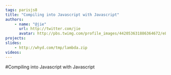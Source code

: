 ```yaml
---
tags: parisjs8
title: "Compiling into Javascript with Javascript"
authors:
    - name: "@jie"
      url: http://twitter.com/jie
      avatar: http://pbs.twimg.com/profile_images/442053631886364672/eL8xJ-2y_bigger.jpeg
projects:
slides:
    - http://whyd.com/tmp/lambda.zip
videos:
---
```

#Compiling into Javascript with Javascript
